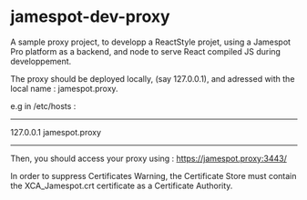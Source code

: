 # jamespot-dev-proxy

A sample proxy project, to developp a ReactStyle projet, 
using a Jamespot Pro platform as a backend, 
and node to serve React compiled JS during developpement.

The proxy should be deployed locally, (say 127.0.0.1),
and adressed with the local name : jamespot.proxy.


e.g in /etc/hosts :

---

127.0.0.1  jamespot.proxy

---


Then, you should access your proxy using : https://jamespot.proxy:3443/  

In order to suppress Certificates Warning, 
the Certificate Store must contain the XCA_Jamespot.crt certificate as a Certificate Authority.
